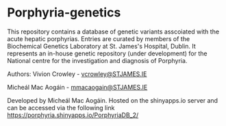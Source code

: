 # Porphyria-genetics
This repository contains a  database of genetic variants asscoiated with the acute hepatic porphyrias. Entries are curated by members of the Biochemical Genetics Laboratory at St. James's Hospital, Dublin. It represents an in-house genetic repository (under development) for the  National centre for the investigation and diagnosis of Porphyria.

Authors:
Vivion Crowley - vcrowley@STJAMES.IE

Micheál Mac Aogáin - mmacaogain@STJAMES.IE

Developed by Micheál Mac Aogáin. Hosted on the shinyapps.io server and can be accessed via the following link
https://porphyria.shinyapps.io/PorphyriaDB_2/
